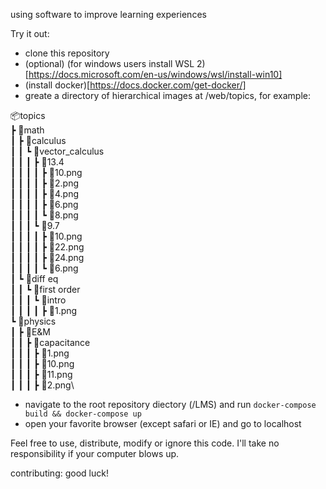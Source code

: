 using software to improve learning experiences

Try it out:

- clone this repository
- (optional) (for windows users install WSL 2)[https://docs.microsoft.com/en-us/windows/wsl/install-win10]
- (install docker)[https://docs.docker.com/get-docker/]
- greate a directory of hierarchical images at /web/topics, for example:

📦topics\
┣ 📂math\
┃ ┣ 📂calculus\
┃ ┃ ┗ 📂vector_calculus\
┃ ┃ ┃ ┣ 📂13.4\
┃ ┃ ┃ ┃ ┣ 📜10.png\
┃ ┃ ┃ ┃ ┣ 📜2.png\
┃ ┃ ┃ ┃ ┣ 📜4.png\
┃ ┃ ┃ ┃ ┣ 📜6.png\
┃ ┃ ┃ ┃ ┗ 📜8.png\
┃ ┃ ┃ ┗ 📂9.7\
┃ ┃ ┃ ┃ ┣ 📜10.png\
┃ ┃ ┃ ┃ ┣ 📜22.png\
┃ ┃ ┃ ┃ ┣ 📜24.png\
┃ ┃ ┃ ┃ ┗ 📜6.png\
┃ ┗ 📂diff eq\
┃ ┃ ┗ 📂first order\
┃ ┃ ┃ ┗ 📂intro\
┃ ┃ ┃ ┃ ┣ 📜1.png\
┗ 📂physics\
┃ ┣ 📂E&M\
┃ ┃ ┣ 📂capacitance\
┃ ┃ ┃ ┣ 📜1.png\
┃ ┃ ┃ ┣ 📜10.png\
┃ ┃ ┃ ┣ 📜11.png\
┃ ┃ ┃ ┣ 📜2.png\

- navigate to the root repository diectory (/LMS) and run `docker-compose build && docker-compose up`
- open your favorite browser (except safari or IE) and go to localhost

Feel free to use, distribute, modify or ignore this code. I'll take no responsibility if your computer blows up.

contributing: good luck!
